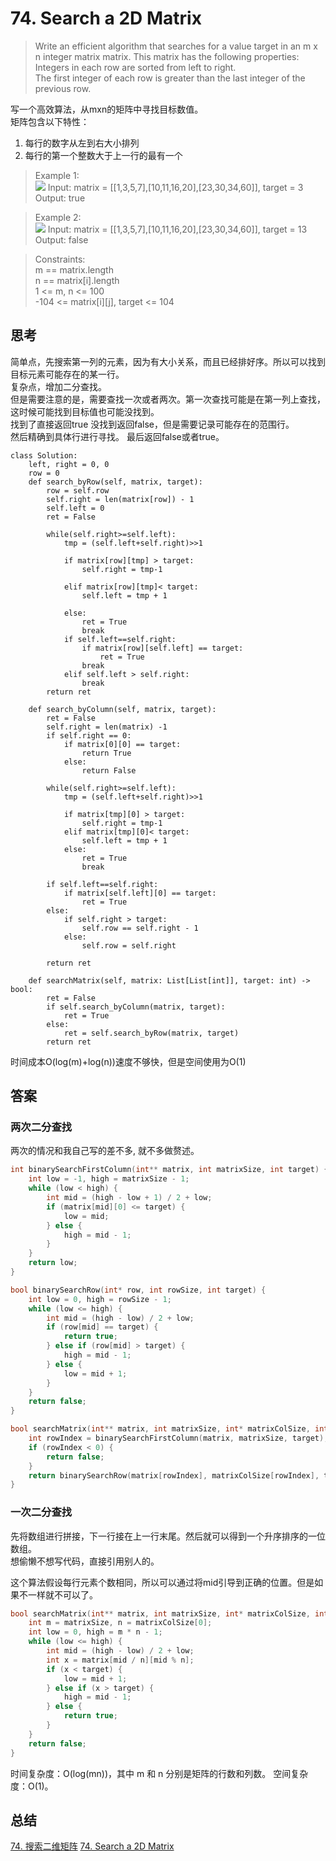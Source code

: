 # 74. Search a 2D Matrix

>Write an efficient algorithm that searches for a value target in an m x n integer matrix matrix. This matrix has the following properties:  
Integers in each row are sorted from left to right.  
The first integer of each row is greater than the last integer of the previous row. 

写一个高效算法，从mxn的矩阵中寻找目标数值。   
矩阵包含以下特性：  
 1. 每行的数字从左到右大小排列
 2. 每行的第一个整数大于上一行的最有一个

>Example 1:    
![](https://assets.leetcode.com/uploads/2020/10/05/mat.jpg)
Input: matrix = [[1,3,5,7],[10,11,16,20],[23,30,34,60]], target = 3  
Output: true

>Example 2:  
![](https://assets.leetcode.com/uploads/2020/10/05/mat2.jpg)
Input: matrix = [[1,3,5,7],[10,11,16,20],[23,30,34,60]], target = 13  
Output: false
 

>Constraints:  
m == matrix.length  
n == matrix[i].length  
1 <= m, n <= 100  
-104 <= matrix[i][j], target <= 104

## 思考
简单点，先搜索第一列的元素，因为有大小关系，而且已经排好序。所以可以找到目标元素可能存在的某一行。  
复杂点，增加二分查找。  
但是需要注意的是，需要查找一次或者两次。第一次查找可能是在第一列上查找，这时候可能找到目标值也可能没找到。  
找到了直接返回true 没找到返回false，但是需要记录可能存在的范围行。  
然后精确到具体行进行寻找。  最后返回false或者true。

```python3
class Solution:
    left, right = 0, 0
    row = 0
    def search_byRow(self, matrix, target):
        row = self.row
        self.right = len(matrix[row]) - 1
        self.left = 0
        ret = False
        
        while(self.right>=self.left):
            tmp = (self.left+self.right)>>1
            
            if matrix[row][tmp] > target:
                self.right = tmp-1
                
            elif matrix[row][tmp]< target:
                self.left = tmp + 1
                
            else:
                ret = True
                break
            if self.left==self.right:
                if matrix[row][self.left] == target:
                    ret = True
                break
            elif self.left > self.right:
                break
        return ret
    
    def search_byColumn(self, matrix, target):
        ret = False
        self.right = len(matrix) -1
        if self.right == 0:
            if matrix[0][0] == target:
                return True
            else:
                return False
        
        while(self.right>=self.left):
            tmp = (self.left+self.right)>>1
            
            if matrix[tmp][0] > target:
                self.right = tmp-1
            elif matrix[tmp][0]< target:
                self.left = tmp + 1
            else:
                ret = True
                break
                
        if self.left==self.right:
            if matrix[self.left][0] == target:
                ret = True
        else:
            if self.right > target:
                self.row == self.right - 1
            else:
                self.row = self.right
    
        return ret
    
    def searchMatrix(self, matrix: List[List[int]], target: int) -> bool:
        ret = False
        if self.search_byColumn(matrix, target):
            ret = True
        else:
            ret = self.search_byRow(matrix, target)
        return ret
```

时间成本O(log(m)+log(n))速度不够快，但是空间使用为O(1)

## 答案
### 两次二分查找
两次的情况和我自己写的差不多, 就不多做赘述。
```c
int binarySearchFirstColumn(int** matrix, int matrixSize, int target) {
    int low = -1, high = matrixSize - 1;
    while (low < high) {
        int mid = (high - low + 1) / 2 + low;
        if (matrix[mid][0] <= target) {
            low = mid;
        } else {
            high = mid - 1;
        }
    }
    return low;
}

bool binarySearchRow(int* row, int rowSize, int target) {
    int low = 0, high = rowSize - 1;
    while (low <= high) {
        int mid = (high - low) / 2 + low;
        if (row[mid] == target) {
            return true;
        } else if (row[mid] > target) {
            high = mid - 1;
        } else {
            low = mid + 1;
        }
    }
    return false;
}

bool searchMatrix(int** matrix, int matrixSize, int* matrixColSize, int target) {
    int rowIndex = binarySearchFirstColumn(matrix, matrixSize, target);
    if (rowIndex < 0) {
        return false;
    }
    return binarySearchRow(matrix[rowIndex], matrixColSize[rowIndex], target);
}

```
### 一次二分查找
先将数组进行拼接，下一行接在上一行末尾。然后就可以得到一个升序排序的一位数组。  
想偷懒不想写代码，直接引用别人的。  

这个算法假设每行元素个数相同，所以可以通过将mid引导到正确的位置。但是如果不一样就不可以了。
```c
bool searchMatrix(int** matrix, int matrixSize, int* matrixColSize, int target) {
    int m = matrixSize, n = matrixColSize[0];
    int low = 0, high = m * n - 1;
    while (low <= high) {
        int mid = (high - low) / 2 + low;
        int x = matrix[mid / n][mid % n];
        if (x < target) {
            low = mid + 1;
        } else if (x > target) {
            high = mid - 1;
        } else {
            return true;
        }
    }
    return false;
}
```
时间复杂度：O(log(mn))，其中 m 和 n 分别是矩阵的行数和列数。
空间复杂度：O(1)。


## 总结
[74. 搜索二维矩阵](https://leetcode.cn/problems/search-a-2d-matrix/)
[74. Search a 2D Matrix](https://leetcode.com/problems/search-a-2d-matrix/)